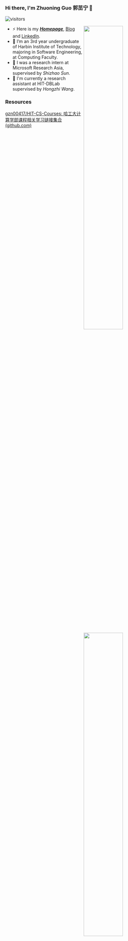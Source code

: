 ### Hi there, I'm Zhuoning Guo 郭茁宁 👋

![visitors](https://visitor-badge.glitch.me/badge?page_id=gzn00417.gzn00417.README)

<img align="right" width="50%" src="https://github-readme-stats.vercel.app/api?username=gzn00417&show_icons=true">

<img align="right" width="50%" src="https://github-readme-stats.vercel.app/api/top-langs/?username=gzn00417&layout=compact">

- ⚡ Here is my ***[Homepage](https://gzn00417.github.io/)***, [Blog](https://blog.csdn.net/gzn00417) and [LinkedIn](https://www.linkedin.com/in/zhuoning-guo-08949b194).
- 🔭 I’m an 3rd year undergraduate of Harbin Institute of Technology, majoring in Software Engineering, at Computing Faculty.
- 🌱 I was a research intern at Microsoft Research Asia, supervised by _Shizhao Sun_.
- 👯 I'm currently a research assistant at HIT-DBLab supervised by _Hongzhi Wang_.

### Resources

[gzn00417/HIT-CS-Courses: 哈工大计算学部课程相关学习链接集合 (github.com)](https://github.com/gzn00417/HIT-CS-Courses)


<!--
**gzn00417/gzn00417** is a ✨ _special_ ✨ repository because its `README.md` (this file) appears on your GitHub profile.

Here are some ideas to get you started:

- 🔭 I’m currently working on ...
- 🌱 I’m currently learning ...
- 👯 I’m looking to collaborate on ...
- 🤔 I’m looking for help with ...
- 💬 Ask me about ...
- 📫 How to reach me: ...
- 😄 Pronouns: ...
- ⚡ Fun fact: ...
-->
